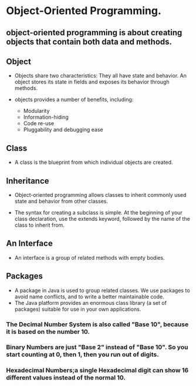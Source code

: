 # Object-Oriented Programming.

## object-oriented programming is about creating objects that contain both data and methods.

## Object

- Objects share two characteristics: They all have state and behavior.
An object stores its state in fields and exposes its behavior through methods.

- objects provides a number of benefits, including:

  - Modularity
  - Information-hiding
  - Code re-use
  - Pluggability and debugging ease


## Class

- A class is the blueprint from which individual objects are created.


## Inheritance

- Object-oriented programming allows classes to inherit commonly used state and behavior from other classes.

- The syntax for creating a subclass is simple. At the beginning of your class declaration, use the extends keyword, followed by the name of the class to inherit from.

## An  Interface

- An interface is a group of related methods with empty bodies.


## Packages 

- A package in Java is used to group related classes. We use packages to avoid name conflicts, and to write a better maintainable code.
- The Java platform provides an enormous class library (a set of packages) suitable for use in your own applications.


### The Decimal Number System is also called "Base 10", because it is based on the number 10.

### Binary Numbers are just "Base 2" instead of "Base 10". So you start counting at 0, then 1, then you run out of digits.

### Hexadecimal Numbers;a single Hexadecimal digit can show 16 different values instead of the normal 10.

